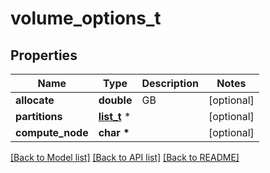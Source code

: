 # volume_options_t

## Properties
Name | Type | Description | Notes
------------ | ------------- | ------------- | -------------
**allocate** | **double** | GB | [optional] 
**partitions** | [**list_t**](object.md) \* |  | [optional] 
**compute_node** | **char \*** |  | [optional] 

[[Back to Model list]](../README.md#documentation-for-models) [[Back to API list]](../README.md#documentation-for-api-endpoints) [[Back to README]](../README.md)


